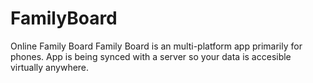 # FamilyBoard
Online Family Board
Family Board is an multi-platform app primarily for phones.
App is being synced with a server so your data is accesible virtually anywhere.
